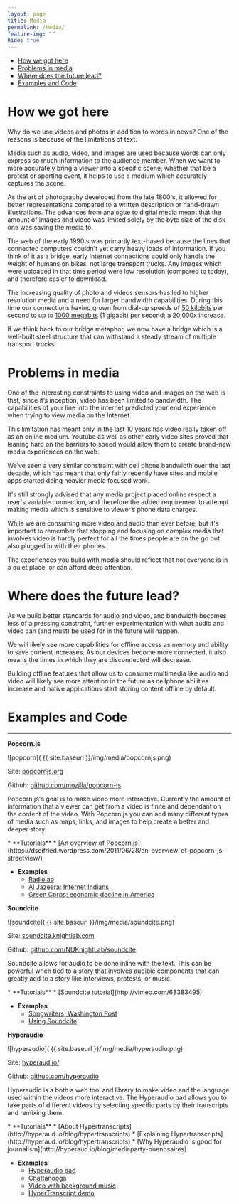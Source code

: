 ```yaml
---
layout: page
title: Media
permalink: /Media/
feature-img: ""
hide: true
---
```


<div class="toc">
  

  <ul class="listContent">
    <li><a href="#hwgh">How we got here</a></li>
    <li> <a href="#pim">Problems in media</a></li>
    <li><a href="#wdtfl">Where does the future lead?</a></li>
    <li><a href="#eac">Examples and Code</a></li>
  </ul>
</div>

<h1 id="hwgh">How we got here</h1>

Why do we use videos and photos in addition to words in news? One of the reasons is because of the limitations of text.

Media such as audio, video, and images are used because words can only express so much information to the audience member. When we want to more accurately bring a viewer into a specific scene, whether that be a protest or sporting event, it helps to use a medium which accurately captures the scene.

As the art of photography developed from the late 1800's, it allowed for better representations compared to a written description or hand-drawn illustrations. The advances from analogue to digital media meant that the amount of images and video was limited solely by the byte size of the disk one was saving the media to.

The web of the early 1990's was primarily text-based because the lines that connected computers couldn't yet carry heavy loads of information. If you think of it as a bridge, early Internet connections could only handle the weight of humans on bikes, not large transport trucks. Any images which were uploaded in that time period were low resolution (compared to today), and therefore easier to download. 

The increasing quality of photo and videos sensors has led to higher resolution media and a need for larger bandwidth capabilities. During this time our connections having grown from dial-up speeds of [50 kilobits](http://en.wikipedia.org/wiki/Dial-up_Internet_access) per second to up to [1000 megabits](http://en.wikipedia.org/wiki/Google_Fiber) (1 gigabit) per second; a 20,000x increase.

If we think back to our bridge metaphor, we now have a bridge which is a well-built steel structure that can withstand a steady stream of multiple transport trucks.


<h1 id="pim">Problems in media</h1>

One of the interesting constraints to using video and images on the web is that, since it’s inception, video has been limited to bandwidth. The capabilities of your line into the internet predicted your end experience when trying to view media on the Internet.

This limitation has meant only in the last 10 years has video really taken off as an online medium. Youtube as well as other early video sites proved that leaning hard on the barriers to speed would allow them to create brand-new media experiences on the web.

We’ve seen a very similar constraint with cell phone bandwidth over the last decade, which has meant that only fairly recently have sites and mobile apps started doing heavier media focused work.

It's still strongly advised that any media project placed online respect a user's variable connection, and therefore the added requirement to attempt making media which is sensitive to viewer’s phone data charges.

While we are consuming more video and audio than ever before, but it's important to remember that stopping and focusing on complex media that involves video is hardly perfect for all the times people are on the go but also plugged in with their phones.

The experiences you build with media should reflect that not everyone is in a quiet place, or can afford deep attention.



<h1 id="wdtfl">Where does the future lead?</h1>

As we build better standards for audio and video, and bandwidth becomes less of a pressing constraint, further experimentation with what audio and video can (and must) be used for in the future will happen.

We will likely see more capabilities for offline access as memory and ability to save content increases. As our devices become more connected, it also means the times in which they are disconnected will decrease.

Building offline features that allow us to consume multimedia like audio and video will likely see more attention in the future as cellphone abilities increase and native applications start storing content offline by default.


<h1 id="eac">Examples and Code</h1>



****

**Popcorn.js**

![popcorn]( {{ site.baseurl }}/img/media/popcornjs.png)

Site: [popcornjs.org](http://popcornjs.org/)

Github: [github.com/mozilla/popcorn-js](https://github.com/mozilla/popcorn-js)

Popcorn.js's goal is to make video more interactive. Currently the amount of information that a viewer can get from a video is finite and dependant on the content of the video. With Popcorn.js you can add many different types of media such as maps, links, and images to help create a better and deeper story.

<div class="resources" markdown='1'>
* **Tutorials**
	* [An overview of Popcorn.js](https://dseifried.wordpress.com/2011/06/28/an-overview-of-popcorn-js-streetview/)

* **Examples**
	* [Radiolab](http://hyper-audio.org/r/)
	* [Al Jazeera: Internet Indians](http://www.aljazeera.com/indepth/interactive/2012/04/20124107156511888.html)
	* [Green Corps: economic decline in America](http://happyworm.com/clientarea/greencorps/v14/)
</div>

**Soundcite**

![soundcite]( {{ site.baseurl }}/img/media/soundcite.png)

Site: [soundcite.knightlab.com](http://soundcite.knightlab.com/)

Github: [github.com/NUKnightLab/soundcite](https://github.com/NUKnightLab/soundcite)

Soundcite allows for audio to be done inline with the text. This can be powerful when tied to a story that involves audible components that can greatly add to a story like interviews, protests, or music.

<div class="resources" markdown='1'>
* **Tutorials**
	* [Soundcite tutorial](http://vimeo.com/68383495)

* **Examples**
	* [Songwriters, Washington Post](http://www.washingtonpost.com/sf/style/2014/07/01/songwriters/)
	* [Using Soundcite](http://soundcite.knightlab.com/examples-music.html)
</div>

**Hyperaudio**

![hyperaudio]( {{ site.baseurl }}/img/media/hyperaudio.png)

Site: [hyperaud.io/](http://hyperaud.io/)

Github: [github.com/hyperaudio](https://github.com/hyperaudio)

Hyperaudio is a both a web tool and library to make video and the language used within the videos more interactive. The Hyperaudio pad allows you to take parts of different videos by selecting specific parts by their transcripts and remixing them.

<div class="resources" markdown='1'>
* **Tutorials**
	* [About Hypertranscripts](http://hyperaud.io/blog/hypertranscripts)
	* [Explaining Hypertranscripts](http://hyperaud.io/blog/hypertranscripts)
	* [Why Hyperaudio is good for journalism](http://hyperaud.io/blog/mediaparty-buenosaires)

* **Examples**
	* [Hyperaudio pad](http://hyperaud.io/pad/)
	* [Chattanooga](http://chattanooga.hyperaud.io/pad/viewer/?t=XMVjtXOUSC-V0sSZBOKrBw&m=D6w0KpumSd2mBkY2nFBP1w)
	* [Video with background music](http://hyperaud.io/pad/viewer/?t=XMVjtXOUSC-V0sSZBOKrBw&m=sPT0dvAwSK6hp5aS7acyAg)
	* [HyperTranscript demo](http://hyperaud.io/lab/ha-examples/AJ/v09/)
</div>